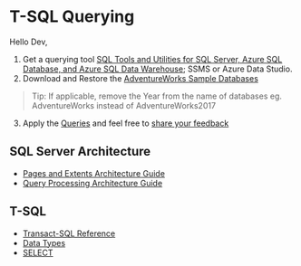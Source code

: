 # T-SQL Querying

Hello Dev, 

1. Get a querying tool [SQL Tools and Utilities for SQL Server, Azure SQL Database, and Azure SQL Data Warehouse](https://docs.microsoft.com/en-us/sql/tools/overview-sql-tools?view=sql-server-2017); SSMS or Azure Data Studio.
2. Download and Restore the [AdventureWorks Sample Databases](https://github.com/NajiElKotob/T-SQL_Querying/blob/master/Sample%20Databases.md)
> Tip: If applicable, remove the Year from the name of databases eg. AdventureWorks instead of AdventureWorks2017
3. Apply the [Queries](https://github.com/NajiElKotob/T-SQL_Querying/blob/master/Querying-AdventureWorks.sql) and feel free to [share your feedback](https://github.com/NajiElKotob/T-SQL_Querying/issues)

## SQL Server Architecture
* [Pages and Extents Architecture Guide](https://docs.microsoft.com/en-us/sql/relational-databases/pages-and-extents-architecture-guide)
* [Query Processing Architecture Guide](https://docs.microsoft.com/en-us/sql/relational-databases/query-processing-architecture-guide)

## T-SQL 
* [Transact-SQL Reference](https://docs.microsoft.com/en-us/sql/t-sql/language-reference?view=sql-server-2017)
* [Data Types](https://docs.microsoft.com/en-us/sql/t-sql/data-types/data-types-transact-sql)
* [SELECT](https://docs.microsoft.com/en-us/sql/t-sql/queries/select-transact-sql)
